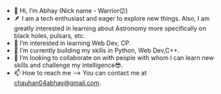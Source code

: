 - 👋 Hi, I’m Abhay (Nick name - Warrior😉)
- 🪶 I am a tech enthusiast and eager to explore new things. Also, I am greatly interested in learning about Astronomy more specifically on black holes, pulsars, etc. 
- 👀 I’m interested in learning Web Dev, CP.
- 🌱 I’m currently building my skills in Python, Web Dev,C++.
- 💞️ I’m looking to collaborate on with people with whom I can learn new skills and challenge my intelligence😎.
- 📫 How to reach me --> You can contact me at <chauhan04abhay@gmail.com>.

<!---
Abhay04ch/Abhay04ch is a ✨ special ✨ repository because its `README.md` (this file) appears on your GitHub profile.
You can click the Preview link to take a look at your changes.
--->
